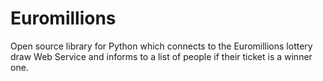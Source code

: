 Euromillions
============

Open source library for Python which connects to the Euromillions lottery draw Web Service and informs to a list of people if their ticket is a winner one.
